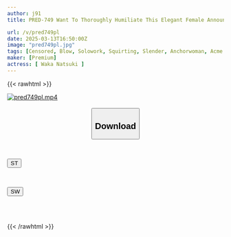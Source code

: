 ```yaml
---
author: j91
title: PRED-749 Want To Thoroughly Humiliate This Elegant Female Announcer, So I'll Make Her Blush And Cum Again And Again! First Time 3 Scenes Waka Natsuki

url: /v/pred749pl
date: 2025-03-13T16:50:00Z
image: "pred749pl.jpg"
tags: [Censored, Blow, Solowork, Squirting, Slender, Anchorwoman, Acme · Orgasm	]
maker: [Premium]
actress: [ Waka Natsuki ]
---
```



{{< rawhtml >}}

<div class="video" data-videoid="jPvxj0rjpeczOKJ">
    <a href="javascript:;">
        <img src="/v/pred749pl/pred749pl.jpg" width="WIDTH" height="HEIGHT" alt="pred749pl.mp4" loading="lazy">
    </a>
</div>

<script type="text/javascript" src="https://j91.asia/asset/on-demand-st.js"></script>

<br>
  <link rel="stylesheet" href="https://j91.asia/asset/bs5.css">
  
  <center>
  <button class="btn btn-primary" type="button" data-bs-toggle="collapse" data-bs-target=".multi-collapse" aria-expanded="false" aria-controls="multiCollapseExample1 multiCollapseExample2"><h2>Download</h2></button></center>
</p>
<div class="row">
  <div class="col">
    <div class="collapse multi-collapse" id="multiCollapseExample1">
      <div class="card card-body">
	      	      <br>
<div class="buttons">  
<p><a href="/v/pred749pl/st.html" target="_blank"><button class="btn-hover color-3"><i class="fa fa-download"></i> ST</button></a></p></div>
    </div>
  </div>
</div>
  <div class="col">
    <div class="collapse multi-collapse" id="multiCollapseExample2">
      <div class="card card-body">
	      <br>
<div class="buttons">
<p><a href="/v/pred749pl/sw.html" target="_blank"><button class="btn-hover color-2"><i class="fa fa-download"></i> SW</button></a></p></div>
<br><br>
      </div>
    </div>
  </div>
</div>

{{< /rawhtml >}}